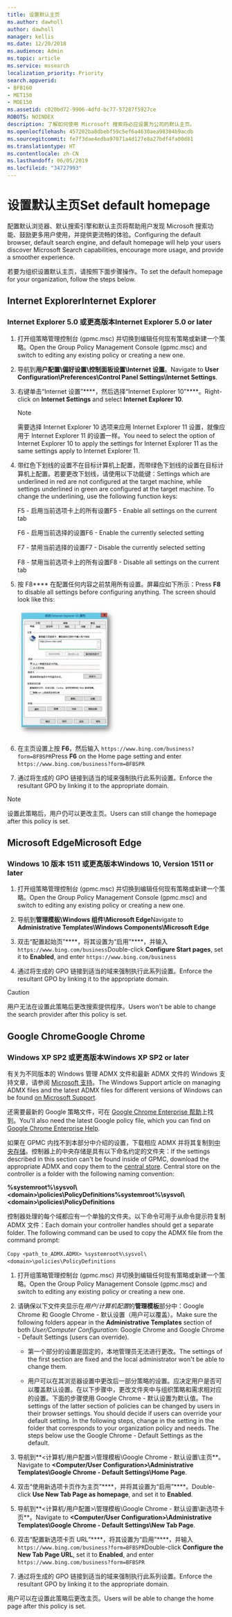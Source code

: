 ```yaml
---
title: 设置默认主页
ms.author: dawholl
author: dawholl
manager: kellis
ms.date: 12/20/2018
ms.audience: Admin
ms.topic: article
ms.service: mssearch
localization_priority: Priority
search.appverid:
- BFB160
- MET150
- MOE150
ms.assetid: c020bd72-9906-4dfd-bc77-57287f5927ce
ROBOTS: NOINDEX
description: 了解如何使用 Microsoft 搜索将必应设置为公司的默认主页。
ms.openlocfilehash: 457202ba8dbebf59c5ef6a4630aea98304b9acdb
ms.sourcegitcommit: fe7f3dae4edba97071a4d127e8a27bdf4fa00d81
ms.translationtype: HT
ms.contentlocale: zh-CN
ms.lasthandoff: 06/05/2019
ms.locfileid: "34727993"
---
```

# <a name="set-default-homepage"></a><span data-ttu-id="24e84-103">设置默认主页</span><span class="sxs-lookup"><span data-stu-id="24e84-103">Set default homepage</span></span>

<span data-ttu-id="24e84-104">配置默认浏览器、默认搜索引擎和默认主页将帮助用户发现 Microsoft 搜索功能、鼓励更多用户使用，并提供更流畅的体验。</span><span class="sxs-lookup"><span data-stu-id="24e84-104">Configuring the default browser, default search engine, and default homepage will help your users discover Microsoft Search  capabilities, encourage more usage, and provide a smoother experience.</span></span>
  
<span data-ttu-id="24e84-105">若要为组织设置默认主页，请按照下面步骤操作。</span><span class="sxs-lookup"><span data-stu-id="24e84-105">To set the default homepage for your organization, follow the steps below.</span></span>
  
## <a name="internet-explorer"></a><span data-ttu-id="24e84-106">Internet Explorer</span><span class="sxs-lookup"><span data-stu-id="24e84-106">Internet Explorer</span></span>

### <a name="internet-explorer-50-or-later"></a><span data-ttu-id="24e84-107">Internet Explorer 5.0 或更高版本</span><span class="sxs-lookup"><span data-stu-id="24e84-107">Internet Explorer 5.0 or later</span></span>

1. <span data-ttu-id="24e84-108">打开组策略管理控制台 (gpmc.msc) 并切换到编辑任何现有策略或新建一个策略。</span><span class="sxs-lookup"><span data-stu-id="24e84-108">Open the Group Policy Management Console (gpmc.msc) and switch to editing any existing policy or creating a new one.</span></span>
    
2. <span data-ttu-id="24e84-109">导航到**用户配置\偏好设置\控制面板设置\Internet 设置**。</span><span class="sxs-lookup"><span data-stu-id="24e84-109">Navigate to **User Configuration\Preferences\Control Panel Settings\Internet Settings**.</span></span>
    
3. <span data-ttu-id="24e84-110">右键单击“Internet 设置”\*\*\*\*，然后选择“Internet Explorer 10”\*\*\*\*。</span><span class="sxs-lookup"><span data-stu-id="24e84-110">Right-click on **Internet Settings** and select **Internet Explorer 10**.</span></span>
    
    > [!NOTE]
    > <span data-ttu-id="24e84-111">需要选择 Internet Explorer 10 选项来应用 Internet Explorer 11 设置，就像应用于 Internet Explorer 11 的设置一样。</span><span class="sxs-lookup"><span data-stu-id="24e84-111">You need to select the option of Internet Explorer 10 to apply the settings for Internet Explorer 11 as the same settings apply to Internet Explorer 11.</span></span> 
  
4. <span data-ttu-id="24e84-p101">带红色下划线的设置不在目标计算机上配置，而带绿色下划线的设置在目标计算机上配置。若要更改下划线，请使用以下功能键：</span><span class="sxs-lookup"><span data-stu-id="24e84-p101">Settings which are underlined in red are not configured at the target machine, while settings underlined in green are configured at the target machine. To change the underlining, use the following function keys:</span></span>
    
    <span data-ttu-id="24e84-114">F5 - 启用当前选项卡上的所有设置</span><span class="sxs-lookup"><span data-stu-id="24e84-114">F5 - Enable all settings on the current tab</span></span>
    
    <span data-ttu-id="24e84-115">F6 - 启用当前选择的设置</span><span class="sxs-lookup"><span data-stu-id="24e84-115">F6 - Enable the currently selected setting</span></span>
    
    <span data-ttu-id="24e84-116">F7 - 禁用当前选择的设置</span><span class="sxs-lookup"><span data-stu-id="24e84-116">F7 - Disable the currently selected setting</span></span>
    
    <span data-ttu-id="24e84-117">F8 - 禁用当前选项卡上的所有设置</span><span class="sxs-lookup"><span data-stu-id="24e84-117">F8 - Disable all settings on the current tab</span></span>
    
5. <span data-ttu-id="24e84-p102">按 F8\*\*\*\* 在配置任何内容之前禁用所有设置。屏幕应如下所示：</span><span class="sxs-lookup"><span data-stu-id="24e84-p102">Press **F8** to disable all settings before configuring anything. The screen should look like this:</span></span> 
    
    ![Internet Explorer 10 属性对话框](media/2fd55755-5007-4e33-a795-c42ce2fcef4a.jpg)
  
6. <span data-ttu-id="24e84-121">在主页设置上按 **F6**，然后输入 `https://www.bing.com/business?form=BFBSPR`</span><span class="sxs-lookup"><span data-stu-id="24e84-121">Press **F6** on the Home page setting and enter `https://www.bing.com/business?form=BFBSPR`</span></span>
    
7. <span data-ttu-id="24e84-122">通过将生成的 GPO 链接到适当的域来强制执行此系列设置。</span><span class="sxs-lookup"><span data-stu-id="24e84-122">Enforce the resultant GPO by linking it to the appropriate domain.</span></span>
    
> [!NOTE]
> <span data-ttu-id="24e84-123">设置此策略后，用户仍可以更改主页。</span><span class="sxs-lookup"><span data-stu-id="24e84-123">Users can still change the homepage after this policy is set.</span></span> 
  
## <a name="microsoft-edge"></a><span data-ttu-id="24e84-124">Microsoft Edge</span><span class="sxs-lookup"><span data-stu-id="24e84-124">Microsoft Edge</span></span>

### <a name="windows-10-version-1511-or-later"></a><span data-ttu-id="24e84-125">Windows 10 版本 1511 或更高版本</span><span class="sxs-lookup"><span data-stu-id="24e84-125">Windows 10, Version 1511 or later</span></span>

1. <span data-ttu-id="24e84-126">打开组策略管理控制台 (gpmc.msc) 并切换到编辑任何现有策略或新建一个策略。</span><span class="sxs-lookup"><span data-stu-id="24e84-126">Open the Group Policy Management Console (gpmc.msc) and switch to editing any existing policy or creating a new one.</span></span>
    
2. <span data-ttu-id="24e84-127">导航到**管理模板\Windows 组件\Microsoft Edge**</span><span class="sxs-lookup"><span data-stu-id="24e84-127">Navigate to **Administrative Templates\Windows Components\Microsoft Edge**</span></span>
    
1. <span data-ttu-id="24e84-128">双击“配置起始页”\*\*\*\*，将其设置为“启用”\*\*\*\*，并输入 `https://www.bing.com/business`</span><span class="sxs-lookup"><span data-stu-id="24e84-128">Double-click **Configure Start pages**, set it to **Enabled**, and enter `https://www.bing.com/business`</span></span>
    
3. <span data-ttu-id="24e84-129">通过将生成的 GPO 链接到适当的域来强制执行此系列设置。</span><span class="sxs-lookup"><span data-stu-id="24e84-129">Enforce the resultant GPO by linking it to the appropriate domain.</span></span>
    
> [!CAUTION]
> <span data-ttu-id="24e84-130">用户无法在设置此策略后更改搜索提供程序。</span><span class="sxs-lookup"><span data-stu-id="24e84-130">Users won't be able to change the search provider after this policy is set.</span></span> 
  
## <a name="google-chrome"></a><span data-ttu-id="24e84-131">Google Chrome</span><span class="sxs-lookup"><span data-stu-id="24e84-131">Google Chrome</span></span>

### <a name="windows-xp-sp2-or-later"></a><span data-ttu-id="24e84-132">Windows XP SP2 或更高版本</span><span class="sxs-lookup"><span data-stu-id="24e84-132">Windows XP SP2 or later</span></span>

<span data-ttu-id="24e84-133">有关为不同版本的 Windows 管理 ADMX 文件和最新 ADMX 文件的 Windows 支持文章，请参阅 [Microsoft 支持](https://support.microsoft.com/zh-CN/help/3087759/how-to-create-and-manage-the-central-store-for-group-policy-administra)。</span><span class="sxs-lookup"><span data-stu-id="24e84-133">The Windows Support article on managing ADMX files and the latest ADMX files for different versions of Windows can be found [on Microsoft Support](https://support.microsoft.com/en-us/help/3087759/how-to-create-and-manage-the-central-store-for-group-policy-administra).</span></span>

<span data-ttu-id="24e84-134">还需要最新的 Google 策略文件，可在 [Google Chrome Enterprise 帮助](https://support.google.com/chrome/a/answer/187202)上找到。</span><span class="sxs-lookup"><span data-stu-id="24e84-134">You'll also need the latest Google policy file, which you can find on [Google Chrome Enterprise Help](https://support.google.com/chrome/a/answer/187202).</span></span>
  
<span data-ttu-id="24e84-p103">如果在 GPMC 内找不到本部分中介绍的设置，下载相应 ADMX 并将其复制到[中央存储](https://docs.microsoft.com/zh-CN/previous-versions/windows/it-pro/windows-vista/cc748955%28v%3dws.10%29)。控制器上的中央存储是具有以下命名约定的文件夹：</span><span class="sxs-lookup"><span data-stu-id="24e84-p103">If the settings described in this section can't be found inside of GPMC, download the appropriate ADMX and copy them to the [central store](https://docs.microsoft.com/en-us/previous-versions/windows/it-pro/windows-vista/cc748955%28v%3dws.10%29). Central store on the controller is a folder with the following naming convention:</span></span>
  
 <span data-ttu-id="24e84-137">**%systemroot%\sysvol\\<domain\>\policies\PolicyDefinitions**</span><span class="sxs-lookup"><span data-stu-id="24e84-137">**%systemroot%\sysvol\\<domain\>\policies\PolicyDefinitions**</span></span>
  
<span data-ttu-id="24e84-p104">控制器处理的每个域都应有一个单独的文件夹。以下命令可用于从命令提示符复制 ADMX 文件：</span><span class="sxs-lookup"><span data-stu-id="24e84-p104">Each domain your controller handles should get a separate folder. The following command can be used to copy the ADMX file from the command prompt:</span></span>
  
 `Copy <path_to_ADMX.ADMX> %systemroot%\sysvol\<domain>\policies\PolicyDefinitions`
  
1. <span data-ttu-id="24e84-140">打开组策略管理控制台 (gpmc.msc) 并切换到编辑任何现有策略或新建一个策略。</span><span class="sxs-lookup"><span data-stu-id="24e84-140">Open the Group Policy Management Console (gpmc.msc) and switch to editing any existing policy or creating a new one.</span></span>
    
2. <span data-ttu-id="24e84-141">请确保以下文件夹显示在*用户/计算机配置*的**管理模板**部分中：Google Chrome 和 Google Chrome - 默认设置（用户可以覆盖）。</span><span class="sxs-lookup"><span data-stu-id="24e84-141">Make sure the following folders appear in the **Administrative Templates** section of both *User/Computer Configuration*: Google Chrome and Google Chrome - Default Settings (users can override).</span></span>
    
   - <span data-ttu-id="24e84-142">第一个部分的设置是固定的，本地管理员无法进行更改。</span><span class="sxs-lookup"><span data-stu-id="24e84-142">The settings of the first section are fixed and the local administrator won't be able to change them.</span></span>
    
   - <span data-ttu-id="24e84-p105">用户可以在其浏览器设置中更改后一部分策略的设置。应决定用户是否可以覆盖默认设置。在以下步骤中，更改文件夹中与组织策略和需求相对应的设置。下面的步骤使用 Google Chrome - 默认设置为默认值。</span><span class="sxs-lookup"><span data-stu-id="24e84-p105">The settings of the latter section of policies can be changed by users in their browser settings. You should decide if users can override your default setting. In the following steps, change in the setting in the folder that corresponds to your organization policy and needs. The steps below use the Google Chrome - Default Settings as the default.</span></span>
    
3. <span data-ttu-id="24e84-147">导航到**&lt;计算机/用户配置&gt;\管理模板\Google Chrome - 默认设置\主页**。</span><span class="sxs-lookup"><span data-stu-id="24e84-147">Navigate to **&lt;Computer/User Configuration&gt;\Administrative Templates\Google Chrome - Default Settings\Home Page**.</span></span>
    
4. <span data-ttu-id="24e84-148">双击“使用新选项卡页作为主页”\*\*\*\*，并将其设置为“启用”\*\*\*\*。</span><span class="sxs-lookup"><span data-stu-id="24e84-148">Double-click **Use New Tab Page as homepage**, and set it to **Enabled**.</span></span>
    
5. <span data-ttu-id="24e84-149">导航到**&lt;计算机/用户配置&gt;\管理模板\Google Chrome - 默认设置\新选项卡页**。</span><span class="sxs-lookup"><span data-stu-id="24e84-149">Navigate to **&lt;Computer/User Configuration&gt;\Administrative Templates\Google Chrome - Default Settings\New Tab Page**.</span></span>
    
6. <span data-ttu-id="24e84-150">双击“配置新选项卡页 URL”\*\*\*\*，将其设置为“启用”\*\*\*\*，并输入 `https://www.bing.com/business?form=BFBSPR`</span><span class="sxs-lookup"><span data-stu-id="24e84-150">Double-click **Configure the New Tab Page URL**, set it to **Enabled**, and enter `https://www.bing.com/business?form=BFBSPR`</span></span>
    
7. <span data-ttu-id="24e84-151">通过将生成的 GPO 链接到适当的域来强制执行此系列设置。</span><span class="sxs-lookup"><span data-stu-id="24e84-151">Enforce the resultant GPO by linking it to the appropriate domain.</span></span>
    
<span data-ttu-id="24e84-152">用户可以在设置此策略后更改主页。</span><span class="sxs-lookup"><span data-stu-id="24e84-152">Users will be able to change the home page after this policy is set.</span></span>